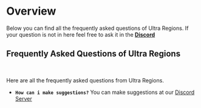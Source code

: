 # Overview
Below you can find all the frequently asked questions of Ultra Regions. If your question is not in here feel free to ask it in the **[Discord](https://discord.gg/3JuHDm8)**
<br>

## Frequently Asked Questions of Ultra Regions
<br>

Here are all the frequently asked questions from Ultra Regions.
<br>

* **`How can i make suggestions?`**
  You can make suggestions at our [Discord Server](https://discord.gg/3JuHDm8s)
